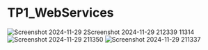 # TP1_WebServices



![Screenshot 2024-11-29 2![Screenshot 2024-11-29 212339](https://github.com/user-attachments/assets/0e01ca72-85cc-4bab-b8d1-d9db387af491)
11314](https://github.com/user-attachments/assets/d2cd701a-b39e-42df-b7e9-f70116f1a851)
![Screenshot 2024-11-29 211350](https://github.com/user-attachments/assets/68ab5f49-741a-49fb-b45e-a7f0c637d523)
![Screenshot 2024-11-29 211337](https://github.com/user-attachments/assets/6d41c5ec-aeab-45a6-b49f-2dcda2de1803)
